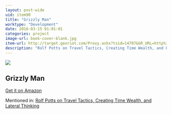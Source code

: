 ```yaml
---
layout: post-wide
uid: item90
title: "Grizzly Man"
worktype: "Development"
date: 2016-03-15 01:01:01
categories: project
image-url: book-cover-blank.jpg
item-url: http://target.georiot.com/Proxy.ashx?tsid=14707&GR_URL=http%3A%2F%2Fwww.amazon.com%2FGrizzly-Man-Timothy-Treadwell%2Fdp%2FB000BMY2NS%2F
description: "Rolf Potts on Travel Tactics, Creating Time Wealth, and Lateral Thinking"
---
```

<a href="http://target.georiot.com/Proxy.ashx?tsid=14707&GR_URL=http%3A%2F%2Fwww.amazon.com%2FGrizzly-Man-Timothy-Treadwell%2Fdp%2FB000BMY2NS%2F" target="blank"><img src="../../../../img/thumbs/book-cover-blank.jpg" class="prod-img"></a>
<h2>Grizzly Man</h2>
<p><a href="http://target.georiot.com/Proxy.ashx?tsid=14707&GR_URL=http%3A%2F%2Fwww.amazon.com%2FGrizzly-Man-Timothy-Treadwell%2Fdp%2FB000BMY2NS%2F" target="blank">Get it on Amazon</a><p>
<p>Mentioned in: <a href="http://fourhourworkweek.com/2014/11/04/rolf-potts/" target="blank">Rolf Potts on Travel Tactics, Creating Time Wealth, and Lateral Thinking</a></p>

